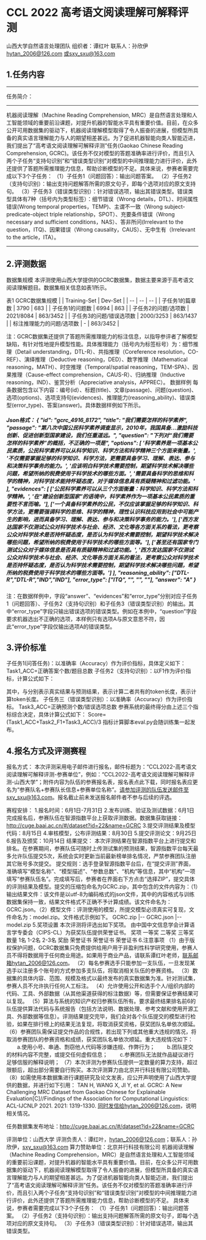 # CCL 2022 高考语文阅读理解可解释评测
山西大学自然语言处理团队
组织者：谭红叶
联系人：孙欣伊
hytan_2006@126.com 或sxy_sxu@163.com

## 1.任务内容

---
任务简介：

---
机器阅读理解（Machine Reading Comprehension, MRC）是自然语言处理和人工智能领域的重要前沿课题，对提升机器的智能水平具有重要价值。目前，在众多公开可用数据集的驱动下，机器阅读理解模型取得了令人振奋的进展，但模型所具备的真实语言理解能力与人的期望相差甚远。为了促进机器智能向类人智能迈进，我们提出了“高考语文阅读理解可解释评测”任务(Gaokao Chinese Reading Comprehension, GCRC)。该任务不仅对模型的答题准确率进行评价，而且引入两个子任务“支持句识别”和“错误类型识别”对模型的中间推理能力进行评价，此外还提供了答题所需推理能力信息，帮助诊断模型的不足。具体来说，参赛者需要完成以下3个子任务：
（1）子任务1（问题回答）：输出问题答案。
（2）子任务2（支持句识别）：输出支持问题解答所需的原文句子，即每个选项对应的原文支持句。
（3）子任务3（错误类型识别）：针对错误选项，输出其错误类型。错误类型具体有7种（括号内为类型标签）：细节错误（Wrong details，DTL）、时间属性错误(Wrong temporal properties，TEMP)、主谓不一致（Wrong subject-predicate-object triple relationship，SPOT）、充要条件错误（Wrong necessary and sufficient conditions，NAS）、答非所问(Irrelevant to the question，ITQ)、因果错误（Wrong causality，CAUS）、无中生有（Irrelevant to the article，ITA）。

---
## 2.评测数据
数据集规模
本评测使用山西大学提供的GCRC数据集，数据主要来源于高考语文阅读理解题目。数据集相关信息如表1所示。

表1 GCRC数据集规模
|   | Training-Set | Dev-Set |
| -- | -- | -- |
| 子任务1的篇章数 | 3790 | 683 |
| 子任务1的问题数 | 6994 | 863 |
| 子任务2的问题/选项数 | 2021/8084 | 863/3452 |
| 子任务3的问题/错误选项数 | 2000/3253 | 863/1437 |
| 标注推理能力的问题/选项数 | - | 863/3452 |

注：GCRC数据集还提供了答题所需推理能力的标注信息，以指导参评者了解模型缺陷，有针对性地提升模型性能。具体推理能力（括号内为标签标号）为：细节推理（Detail understanding，DTL-R）、共指推理（Coreference resolution，CO-REF）、演绎推理（Deductive reasoning，DED）、数字推理（Mathematical reasoning，MATH）、时空推理（Temporal/spatial reasoning，TEM-SPA）、因果推理（Cause-effect comprehension，CAUS-R）、归纳推理（Inductive reasoning，IND）、鉴赏分析（Appreciative analysis，APPREC）。
数据样例
每条数据包含以下内容：编号(id）、标题(title)、文章(passage)、问题(question)、选项(options)、选项支持句(evidences)、推理能力(reasoning_ability)、错误类型(error_type)、答案(answer)。具体数据样例如下所示。

  <h5>Json格式：
{ "id": "gcrc_4916_8172", 
  "title": "我们需要怎样的科学素养", 
  "passage": "第八次中国公民科学素养调查显示，2010年，我国具备...激励科技创新、促进创新型国家建设，我们任重道远。", 
  "question": "下列对“我们需要怎样的科学素养”的概括，不正确的一项是", 
  "options":  [
    '科学素养是一项基本公民素质，公民科学素养可以从科学知识、科学方法和科学精神三个方面来衡量。',
    '不仅需要掌握足够的科学知识、科学方法，更需要具备学习、理解、表达、参与和决策科学事务的能力。',
    '应该明白科学技术需要控制，期望科学技术解决哪些问题，希望所纳的税费使用于科学技术的哪些方面。', 
    '需要具备科学的思维和科学的精神，对科学技术能持怀疑态度，对于媒体信息具有质疑精神和过滤功能。'
  ],
  "evidences": [
    ['公民科学素养可以从三个方面衡量：科学知识、科学方法和科学精神。', '在“建设创新型国家”的语境中，科学素养作为一项基本公民素质的重要性不言而喻。'],
    ['一个具备科学素养的公民，不仅应该掌握足够的科学知识、科学方法，更需要强调科学的思维、科学的精神，理性认识科技应用到社会中可能产生的影响，进而具备学习、理解、表达、参与和决策科学事务的能力。'], 
    ['西方发达国家不仅测试公众对科学技术与社会、经济、文化等各方面关系的看法，更考察公众对科学技术是否持怀疑态度，是否认为科学技术需要控制，期望科学技术解决哪些问题，希望所纳的税费使用于科学技术的哪些方面等。'], 
    ['甚至还有国家专门测试公众对于媒体信息是否具有质疑精神和过滤功能。', '西方发达国家不仅测试公众对科学技术与社会、经济、文化等各方面关系的看法，更考察公众对科学技术是否持怀疑态度，是否认为科学技术需要控制，期望科学技术解决哪些问题，希望所纳的税费使用于科学技术的哪些方面等。']
   ],
  "reasoning_ability": ["DTL-R","DTL-R","IND","IND"],
  "error_type": ["ITQ", "", "", ""],
  "answer": "A"
}</h5>

注：在数据样例中，字段“answer”、“evidences”和“error_type”分别对应子任务1（问题回答）、子任务2（支持句识别）和子任务3（错误类型识别）的输出。其中“error_type”字段只输出错误选项的错误类型。例如在本例中，“question”字段要求机器选出不正确的选项，本样例只有选项A与原文意思不符，因此“error_type”字段仅输出选项A的错误类型。
## 3.评价标准
子任务1(问答任务)：以准确率（Accuracy）作为评价指标，具体定义如下：
Task1_ACC=正确答案个数/题目总数
   子任务2（支持句识别）：以F1作为评价指标，计算公式如下：




其中，与分别表示真实结果与预测结果，表示计算二者共有的token长度，表示计算token长度。
子任务三（错误类型识别）：以准确率（Accuracy）作为评价指标。
Task3_ACC=正确预测个数/错误选项总数
参赛系统的最终得分由上述三个指标综合决定，具体计算公式如下：
        Score=(Task1_ACC+Task2_F1+Task3_ACC)/3
指标计算脚本eval.py会随训练集一起发布。
## 4.报名方式及评测赛程
报名方式： 
本次评测采用电子邮件进行报名，邮件标题为：“CCL2022-高考语文阅读理解可解释评测-参赛单位”，例如：“CCL2022-高考语文阅读理解可解释评测-山西大学”；附件内容为队伍的参赛报名表，报名表点此下载，同时报名表应更名为“参赛队名+参赛队长信息+参赛单位名称”。请参加评测的队伍发送邮件至sxy_sxu@163.com。报名截止前未发送报名邮件者不参与后续的评选。







赛程安排：
1.报名时间：6月1日-7月31日
2.发布训练、验证及测试数据：6月1日
完成报名后，参赛队伍在智源指数平台上获取评测数据。数据集获取链接：http://cuge.baai.ac.cn/#/dataset?id=22&name=GCRC
3.提交评测结果及模型代码：8月15日
4.审核模型，公布评测结果：8月30日
5.提交评测论文：9月25日
6.报告及颁奖：10月14日
结果提交：
本次评测结果在智源指数平台上进行提交和排名。在参赛期间，参赛队伍可随时上传测试集的预测结果，智源指数平台每天最多允许队伍提交5次，系统会实时更新当前最新榜单排名情况，严禁参赛团队注册其它账号多次提交。
提交规则：选手登录智源指数平台后，在“提交评测”界面，准确填写“模型名称”、“模型描述”、“参数总数”、“机构”等信息，其中“机构”一项填写“参赛队伍名”。完成填写后，参赛者在界面右下方点击“选择ZIP”，提交具体的评测结果及模型。提交的压缩包命名为GCRC.zip，其中包含的文件内容为：（1）输出结果文件：该文件是以utf-8为编码格式的json文件，其中的内容格式与训练数据集保持一致，结果文件格式不正确不予计算成绩。该文件命名为：GCRC.json。（2）模型文件：评测使用的模型，所提交模型必须真实可复现，文件命名为：model.zip。文件格式示例如下。
GCRC.zip
|-- GCRC.json
|-- model.zip
5.奖项设置
本次评测将评选出如下奖项。
由中国中文信息学会计算语言学专委会（CIPS-CL）为获奖队伍提供荣誉证书。
奖项	一等奖	二等奖	三等奖
数量	1名	1-2名	2-3名
奖励	荣誉证书	荣誉证书	荣誉证书
6.注意事项
（1）由于版权保护问题，GCRC数据集只免费提供给用户用于非盈利性科学研究使用，参赛人员不得将数据用于任何商业用途。如果用于商业产品，请联系谭红叶老师，联系邮箱hytan_2006@126.com。
（2）每名参赛选手只能参加一支队伍，一旦发现某选手以注册多个账号的方式参加多支队伍，将取消相关队伍的参赛资格。
（3）数据集的具体内容、范围、规模及格式以最终发布的真实数据集为准。针对测试集，参赛人员不允许执行任何人工标注。
（4）允许使用公开和选手个人/组织内部的代码、工具、外部数据（从其他渠道获得的标注数据）等，但需要保证参赛结果可以复现。
（5）算法与系统的知识产权归参赛队伍所有。要求最终结果排名前6的队伍提供算法代码与系统报告（包括方法说明、数据处理、参考文献和使用开源工具、外部数据等信息）。评测结果提交完毕，我们会对各个队伍提交的模型进行检验，如果在排行榜上的结果无法复现，将取消获奖资格，获奖团队名单依次顺延。
（6）参赛团队需保证提交作品的合规性，若出现下列或其他重大违规的情况，将取消参赛团队的参赛资格和成绩，获奖团队名单依次顺延。重大违规情况如下：
  a.使用小号、串通、剽窃他人代码等涉嫌违规、作弊行为；
  b.团队提交的材料内容不完整，或提交任何虚假信息；
  c.参赛团队无法就作品疑议进行足够信服的解释说明；
（7）本次评测为参赛队伍提供一定数量的算力支持，超过限额后，超出部分需要自行购买。本次评测算力由北京并行科技有限公司赞助。
（8）如需使用本数据集进行课题研究及论文发表，应公开声明使用了山西大学提供的数据，并进行如下引用：
TAN H, WANG X, JI Y, et al. GCRC: A New Challenging MRC Dataset from Gaokao Chinese for Explainable Evaluation[C]//Findings of the Association for Computational Linguistics: ACL-IJCNLP 2021. 2021: 1319-1330. 
同时发信给hytan_2006@126.com，说明相关情况。

任务数据集发布地址：http://cuge.baai.ac.cn/#/dataset?id=22&name=GCRC

评测单位：山西大学
评测负责人：谭红叶，hytan_2006@126.com；联系人：孙欣伊，sxy_sxu@163.com
算力赞助单位：北京并行科技有限公司
机器阅读理解（Machine Reading Comprehension，MRC）是自然语言处理和人工智能领域的重要前沿课题，对提升机器的智能水平具有重要价值。目前，在众多公开可用数据集的驱动下，机器阅读理解模型取得了令人振奋的进展，但模型所具备的真实语言理解能力与人的期望相差甚远。为了促进机器智能向类人智能迈进，我们提出了“高考语文阅读理解可解释评测”任务。该任务不仅对模型的答题准确率进行评价，而且引入两个子任务“支持句识别”和“错误类型识别”对模型的中间推理能力进行评价，此外还提供了答题所需推理能力信息，帮助诊断模型的不足。
具体来说，参赛者需要完成以下3个子任务：
（1）子任务1（问题回答）：输出问题答案。
（2）子任务2（支持句识别）：输出支持问题解答所需的原文句子，即每个选项对应的原文支持句。
（3）子任务3（错误类型识别）：针对错误选项，输出其错误类型。
